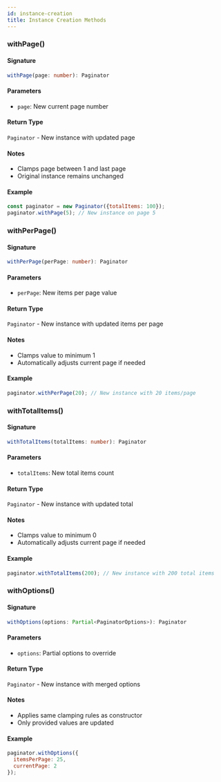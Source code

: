 ```yaml
---
id: instance-creation
title: Instance Creation Methods
---
```


<!-- markdownlint-disable-file MD024 -->

### withPage()

#### Signature

```typescript
withPage(page: number): Paginator
```

#### Parameters

- `page`: New current page number

#### Return Type

`Paginator` - New instance with updated page

#### Notes

- Clamps page between 1 and last page
- Original instance remains unchanged

#### Example

```javascript
const paginator = new Paginator({totalItems: 100});
paginator.withPage(5); // New instance on page 5
```

### withPerPage()

#### Signature

```typescript
withPerPage(perPage: number): Paginator
```

#### Parameters

- `perPage`: New items per page value

#### Return Type

`Paginator` - New instance with updated items per page

#### Notes

- Clamps value to minimum 1
- Automatically adjusts current page if needed

#### Example

```javascript
paginator.withPerPage(20); // New instance with 20 items/page
```

### withTotalItems()

#### Signature

```typescript
withTotalItems(totalItems: number): Paginator
```

#### Parameters

- `totalItems`: New total items count

#### Return Type

`Paginator` - New instance with updated total

#### Notes

- Clamps value to minimum 0
- Automatically adjusts current page if needed

#### Example

```javascript
paginator.withTotalItems(200); // New instance with 200 total items
```

### withOptions()

#### Signature

```typescript
withOptions(options: Partial<PaginatorOptions>): Paginator
```

#### Parameters

- `options`: Partial options to override

#### Return Type

`Paginator` - New instance with merged options

#### Notes

- Applies same clamping rules as constructor
- Only provided values are updated

#### Example

```javascript
paginator.withOptions({
  itemsPerPage: 25,
  currentPage: 2
});
```
